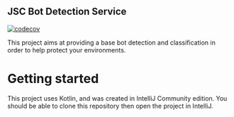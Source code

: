 JSC Bot Detection Service
--

[![codecov](https://codecov.io/gh/jscoobyced/jsc-bot-detection/branch/main/graph/badge.svg?token=PH2V3Y06AF)](https://codecov.io/gh/jscoobyced/jsc-bot-detection)

This project aims at providing a base bot detection and classification in order to help protect your environments.

# Getting started
This project uses Kotlin, and was created in IntelliJ Community edition. You should be able to clone this repository then open the project in IntelliJ.
